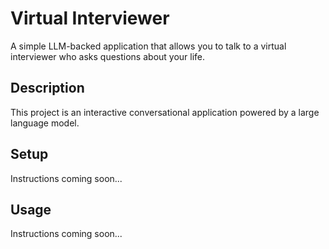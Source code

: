 # Virtual Interviewer

A simple LLM-backed application that allows you to talk to a virtual interviewer who asks questions about your life.

## Description

This project is an interactive conversational application powered by a large language model.

## Setup

Instructions coming soon...

## Usage

Instructions coming soon...
